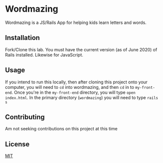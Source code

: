 # Wordmazing

Wordmazing is a JS/Rails App for helping kids learn letters and words.

## Installation

Fork/Clone this lab.  You must have the current version (as of June 2020) of Rails installed.  Likewise for JavaScript.

## Usage

If you intend to run this locally, then after cloning this project onto your computer, you will need to `cd` into wordmazing, and then `cd` in to `my-front-end`. Once you're in the `my-front-end` directory, you will type `open index.html`.  In the primary directory (`wordmazing`) you will need to type `rails s`  

## Contributing
Am not seeking contributions on this project at this time

## License
[MIT](https://choosealicense.com/licenses/mit/)
